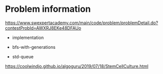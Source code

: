 # Problem information

<https://www.swexpertacademy.com/main/code/problem/problemDetail.do?contestProbId=AWXRJ8EKe48DFAUo>

- implementation

- bfs-with-generations

- std-queue

<https://coolwindjo.github.io/algoguru/2019/07/18/StemCellCulture.html>

